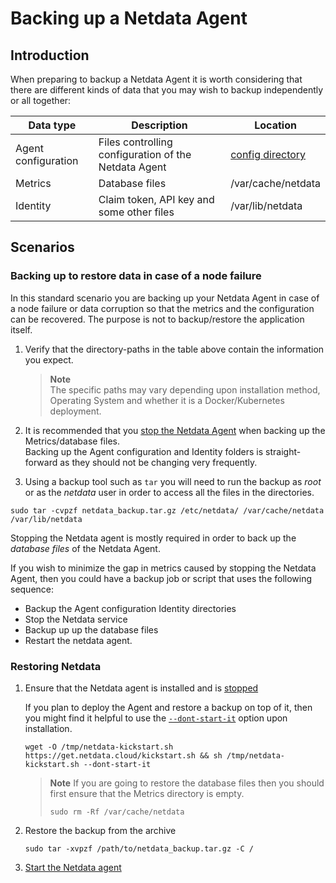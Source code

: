 # Backing up a Netdata Agent

## Introduction

When preparing to backup a Netdata Agent it is worth considering that there are different kinds of data that you may wish to backup independently or all together:

| Data type           | Description                                          | Location                                                                                                                |
|---------------------|------------------------------------------------------|-------------------------------------------------------------------------------------------------------------------------|
| Agent configuration | Files controlling configuration of the Netdata Agent | [config directory](https://github.com/netdata/netdata/blob/master/docs/configure/nodes.md#the-netdata-config-directory) |
| Metrics             | Database files                                       | /var/cache/netdata                                                                                                      |
| Identity            | Claim token, API key and some other files            | /var/lib/netdata                                                                                                        |


## Scenarios

### Backing up to restore data in case of a node failure

In this standard scenario you are backing up your Netdata Agent in case of a node failure or data corruption so that the metrics and the configuration can be recovered. The purpose is not to backup/restore the application itself.

1. Verify that the directory-paths in the table above contain the information you expect.  

   > **Note**  
   > The specific paths may vary depending upon installation method, Operating System and whether it is a Docker/Kubernetes deployment.

2. It is recommended that you [stop the Netdata Agent](https://github.com/netdata/netdata/blob/master/docs/configure/start-stop-restart.md) when backing up the Metrics/database files.  
   Backing up the Agent configuration and Identity folders is straight-forward as they should not be changing very frequently.

3. Using a backup tool such as `tar` you will need to run the backup as _root_ or as the _netdata_ user in order to access all the files in the directories.

  ```
  sudo tar -cvpzf netdata_backup.tar.gz /etc/netdata/ /var/cache/netdata /var/lib/netdata
  ```
  
  Stopping the Netdata agent is mostly required in order to back up the _database files_ of the Netdata Agent.
  
  If you wish to minimize the gap in metrics caused by stopping the Netdata Agent, then you could have a backup job or script that uses the following sequence:
  
- Backup the Agent configuration Identity directories
- Stop the Netdata service
- Backup up up the database files
- Restart the netdata agent.

### Restoring Netdata

1. Ensure that the Netdata agent is installed and is [stopped](https://github.com/netdata/netdata/blob/master/packaging/installer/README.md#maintaining-a-netdata-agent-installation)

   If you plan to deploy the Agent and restore a backup on top of it, then you might find it helpful to use the [`--dont-start-it`](https://learn.netdata.cloud/docs/installing/one-line-installer-for-all-linux-systems#other-options) option upon installation.

   ```
   wget -O /tmp/netdata-kickstart.sh https://get.netdata.cloud/kickstart.sh && sh /tmp/netdata-kickstart.sh --dont-start-it
   ```
  
    > **Note**
    > If you are going to restore the database files then you should first ensure that the Metrics directory is empty.
    > 
    > ```
    > sudo rm -Rf /var/cache/netdata
    > ```

2. Restore the backup from the archive

    ```
    sudo tar -xvpzf /path/to/netdata_backup.tar.gz -C /
    ```

3. [Start the Netdata agent](https://github.com/netdata/netdata/blob/master/docs/configure/start-stop-restart.md)

